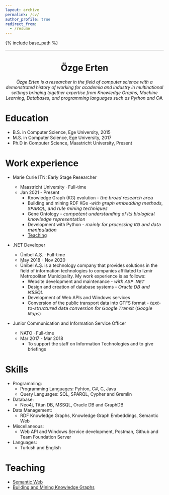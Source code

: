 ```yaml
---
layout: archive
permalink: /cv/
author_profile: true
redirect_from:
  - /resume
---
```


{% include base_path %}

---
<div style="text-align: center;">
<h1>Özge Erten</h1>
<em><p>Özge Erten is a researcher in the field of computer science with a demonstrated history of working for academia and industry in multinational settings bringing together expertise from Knowledge Graphs, Machine Learning, Databases, and programming languages such as Python and C#.</p></em>
</div>

Education
======
* B.S. in Computer Science, Ege University, 2015
* M.S. in Computer Science, Ege University, 2017
* Ph.D in Computer Science, Maastricht University, Present

Work experience
======
* Marie Curie ITN: Early Stage Researcher 
  * Maastricht University · Full-time
  * Jan 2021 - Present 
    * Knowledge Graph (KG) evolution - 𝘵𝘩𝘦 𝘣𝘳𝘰𝘢𝘥 𝘳𝘦𝘴𝘦𝘢𝘳𝘤𝘩 𝘢𝘳𝘦𝘢
    * Building and mining RDF KGs -𝘸𝘪𝘵𝘩 𝘨𝘳𝘢𝘱𝘩 𝘦𝘮𝘣𝘦𝘥𝘥𝘪𝘯𝘨 𝘮𝘦𝘵𝘩𝘰𝘥𝘴, 𝘚𝘗𝘈𝘙𝘘𝘓, 𝘢𝘯d 𝘳𝘶𝘭𝘦 𝘮𝘪𝘯𝘪𝘯𝘨 𝘵𝘦𝘤𝘩𝘯𝘪𝘲𝘶𝘦𝘴
    * Gene Ontology - 𝘤𝘰𝘮𝘱𝘦𝘵𝘦𝘯𝘵 𝘶𝘯𝘥𝘦𝘳𝘴𝘵𝘢𝘯𝘥𝘪𝘯𝘨 𝘰𝘧 𝘪𝘵𝘴 𝘣𝘪𝘰𝘭𝘰𝘨𝘪𝘤𝘢𝘭 𝘬𝘯𝘰𝘸𝘭𝘦𝘥𝘨𝘦 𝘳𝘦𝘱𝘳𝘦𝘴𝘦𝘯𝘵𝘢𝘵𝘪𝘰𝘯 
    * Development with Python - 𝘮𝘢𝘪𝘯𝘭𝘺 𝘧𝘰𝘳 𝘱𝘳𝘰𝘤𝘦𝘴𝘴𝘪𝘯𝘨 𝘒𝘎 𝘢𝘯𝘥 𝘥𝘢𝘵𝘢 𝘮𝘢𝘯𝘪𝘱𝘶𝘭𝘢𝘵𝘪𝘰𝘯
    * [Teaching](/teaching/) 

* .NET Developer
  * Ünibel A.Ş. · Full-time
  * May 2018 - Nov 2020 
  * Ünibel A.Ş. is a technology company that provides solutions in the field of information technologies to companies affiliated to Izmir Metropolitan Municipality. My work experience is as follows:
    * Website development and maintenance - 𝘸𝘪𝘵𝘩 𝘈𝘚𝘗 .𝘕𝘌𝘛
    * Design and creation of database systems - 𝘖𝘳𝘢𝘤𝘭𝘦 𝘋𝘉 𝘢𝘯𝘥 𝘔𝘚𝘚𝘘𝘓 
    * Development of Web APIs and Windows services
    * Conversion of the public transport data into GTFS format - 𝘵𝘦𝘹𝘵-𝘵𝘰-𝘴𝘵𝘳𝘶𝘤𝘵𝘶𝘳𝘦𝘥 𝘥𝘢𝘵𝘢 𝘤𝘰𝘯𝘷𝘦𝘳𝘴𝘪𝘰𝘯 𝘧𝘰𝘳 𝘎𝘰𝘰𝘨𝘭𝘦 𝘛𝘳𝘢𝘯𝘴𝘪𝘵 (𝘎𝘰𝘰𝘨𝘭𝘦 𝘔𝘢𝘱𝘴)

* Junior Communication and Information Service Officer
  * NATO · Full-time
  * Mar 2017 - Mar 2018 
    * To support the staff on Information Technologies and to give briefings
  
Skills
======
* Programming: 
  * Programming Languages: Pyhton, C#, C, Java
  * Query Languages: SQL, SPARQL, Cypher and Gremlin
* Database: 
  * Neo4j, Titan DB, MSSQL, Oracle DB and GraphDB
* Data Management: 
  * RDF Knowledge Graphs, Knowledge Graph Embeddings, Semantic Web
* Miscellaneous:
  * Web API and Windows Service development, Postman, Github and Team Foundation Server
* Languages: 
  * Turkish and English

Teaching
======
* [Semantic Web](/teaching/2021-teaching-1)
* [Building and Mining Knowledge Graphs](/teaching/2022-teaching-1)
  

